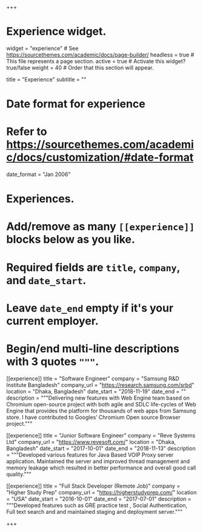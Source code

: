 +++
# Experience widget.
widget = "experience"  # See https://sourcethemes.com/academic/docs/page-builder/
headless = true  # This file represents a page section.
active = true  # Activate this widget? true/false
weight = 40  # Order that this section will appear.

title = "Experience"
subtitle = ""

# Date format for experience
#   Refer to https://sourcethemes.com/academic/docs/customization/#date-format
date_format = "Jan 2006"

# Experiences.
#   Add/remove as many `[[experience]]` blocks below as you like.
#   Required fields are `title`, `company`, and `date_start`.
#   Leave `date_end` empty if it's your current employer.
#   Begin/end multi-line descriptions with 3 quotes `"""`.



[[experience]]
  title = "Software Engineer"
  company = "Samsung R&D Institute Bangladesh"
  company_url = "https://research.samsung.com/srbd"
  location = "Dhaka, Bangladesh"
  date_start = "2018-11-19"
  date_end = ""
  description = """Delivering new features with Web Engine team based on Chromium open-source project with  both agile and SDLC life-cycles of Web Engine that provides the platform for thousands of web apps from Samsung store. I have contributed to Googles’ Chromium Open source Browser project."""
  
[[experience]]
  title = "Junior Software Engineer"
  company = "Reve Systems Ltd"
  company_url = "https://www.revesoft.com/"
  location = "Dhaka, Bangladesh"
  date_start = "2017-10-01"
  date_end = "2018-11-13"
  description = """Developed various features for Java Based VOIP Proxy server application. Maintained the server and improved thread management and memory leakage which resulted in better performance and overall good call quality."""

[[experience]]
  title = "Full Stack Developer (Remote Job)"
  company = "Higher Study Prep"
  company_url = "https://higherstudyprep.com/"
  location = "USA"
  date_start = "2016-10-01"
  date_end = "2017-07-01"
  description = """Developed features such as GRE practice test , Social Authentication, Full text search and and maintained staging and deployment server."""

+++
